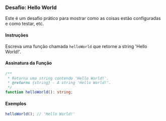### Desafio: Hello World
Este é um desafio prático para mostrar como as coisas estão configuradas e como testar, etc.
#### Instruções
Escreva uma função chamada `helloWorld` que retorne a string 'Hello World!'.

#### Assinatura da Função
```typescript
/**
 * Retorna uma string contendo 'Hello World!'.
 * @returns {string} - A string 'Hello World!'.
 */
function helloWorld(): string;
```
#### Exemplos
```typescript
helloWorld(); // 'Hello World!'
```
